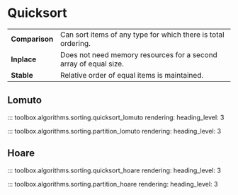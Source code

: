 # Quicksort

| | |
| --- | --- |
| **Comparison** | Can sort items of any type for which there is total ordering. |
| **Inplace** | Does not need memory resources for a second array of equal size. |
| **Stable** | Relative order of equal items is maintained. |

## Lomuto

::: toolbox.algorithms.sorting.quicksort_lomuto
    rendering:
      heading_level: 3

::: toolbox.algorithms.sorting.partition_lomuto
    rendering:
      heading_level: 3

## Hoare

::: toolbox.algorithms.sorting.quicksort_hoare
    rendering:
      heading_level: 3

::: toolbox.algorithms.sorting.partition_hoare
    rendering:
      heading_level: 3

